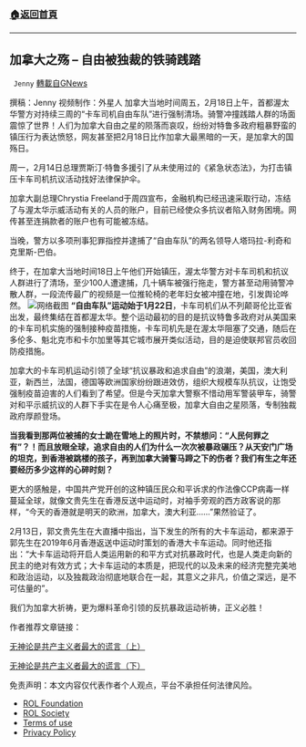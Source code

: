 ###  [:house:返回首頁](https://github.com/ourhimalayas/txt)
---


## 加拿大之殇 &#8211; 自由被独裁的铁骑践踏
` Jenny` [轉載自GNews](https://gnews.org/zh-hans/2030449/)

撰稿：Jenny
视频制作：外星人
加拿大当地时间周五，2月18日上午，首都渥太华警方对持续三周的“卡车司机自由车队”进行强制清场。骑警冲撞践踏人群的场面震惊了世界！人们为加拿大自由之星的陨落而哀叹，纷纷对特鲁多政府粗暴野蛮的镇压行为表达愤怒，网友甚至把2月18日比作加拿大最黑暗的一天，是加拿大的国殇日。

周一，2月14日总理贾斯汀·特鲁多援引了从未使用过的《紧急状态法》，为打击镇压卡车司机抗议活动找好法律保护伞。

加拿大副总理Chrystia Freeland于周四宣布，金融机构已经迅速采取行动，冻结了与渥太华示威活动有关的人员的账户，目前已经使众多抗议者陷入财务困境。网传甚至连捐款者的账户也有可能被冻结。

当晚，警方以多项刑事犯罪指控并逮捕了“自由车队”的两名领导人塔玛拉-利奇和克里斯-巴伯。

终于，在加拿大当地时间18日上午他们开始镇压，渥太华警方对卡车司机和抗议人群进行了清场，至少100人遭逮捕，几十辆车被强行拖走，警方甚至动用骑警冲散人群，一段流传最广的视频是一位推轮椅的老年妇女被冲撞在地，引发舆论哗然。
![](https://assets.gnews.org/wp-content/uploads/2022/02/09bc3dad-740c-49a1-897b-f5a413b056c7.jpg)网络截图
**“自由车队”运动始于1月22日**，卡车司机们从不列颠哥伦比亚省出发，最终集结在首都渥太华。整个运动最初的目的是抗议特鲁多政府对从美国来的卡车司机实施的强制接种疫苗措施，卡车司机先是在渥太华阻塞了交通，随后在多伦多、魁北克市和卡尔加里等其它城市展开类似活动，目的是迫使联邦官员收回防疫措施。

加拿大的卡车司机运动引领了全球“抗议暴政和追求自由”的浪潮，美国，澳大利亚，新西兰，法国，德国等欧洲国家纷纷跟进效仿，组织大规模车队抗议，让饱受强制疫苗迫害的人们看到了希望。但是今天加拿大警察不惜动用军警装甲车，骑警对和平示威抗议的人群下手实在是令人心痛至极，加拿大自由之星陨落，专制独裁政府厚颜登场。

**当我看到那两位被捕的女士跪在雪地上的照片时，不禁想问：“人民何罪之有”？！而且放眼全球，追求自由的人们为什么一次次被暴政碾压？从天安门广场的坦克，到香港被跳楼的孩子，再到加拿大骑警马蹄之下的伤者？我们有生之年还要经历多少这样的心碎时刻？**

更大的感触是，中国共产党开创的这种镇压民众和平诉求的作法像CCP病毒一样蔓延全球，就像文贵先生在香港反送中运动时，对袖手旁观的西方政客说的那样，“今天的香港就是明天的欧洲，加拿大，澳大利亚……”果然验证了。

2月13日，郭文贵先生在大直播中指出，当下发生的所有的大卡车运动，都来源于郭先生在2019年6月香港返送中运动时策划的香港大卡车运动。同时他还指出：“大卡车运动将开启人类运用新的和平方式对抗暴政时代，也是人类走向新的民主的绝对有效方式；大卡车运动的本质是，把现代的以及未来的经济完整完美地和政治运动，以及独裁政治彻底地联合在一起，其意义之非凡，价值之深远，是不可估量的”。

我们为加拿大祈祷，更为爆料革命引领的反抗暴政运动祈祷，正义必胜！

作者推荐文章链接：

[无神论是共产主义者最大的谎言（上）](https://gnews.org/zh-hans/586537/)

[无神论是共产主义者最大的谎言（下）](https://gnews.org/zh-hans/595142/)



 

免责声明：本文内容仅代表作者个人观点，平台不承担任何法律风险。

- [ROL Foundation](https://rolfoundation.org/)
- [ROL Society](https://rolsociety.org/)
- [Terms of use](https://gnews.org/terms-of-use-3/)
- [Privacy Policy](https://gnews.org/privacy-policy/)
